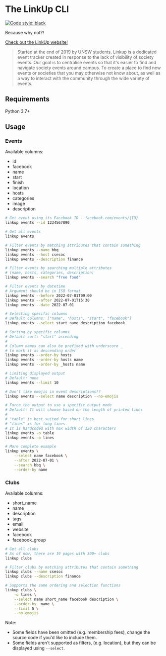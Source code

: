 # The LinkUp CLI
[![Code style: black](https://img.shields.io/badge/code%20style-black-000000.svg)](https://github.com/psf/black)

Because why not?!

[Check out the LinkUp website!](https://linkupevents.com/)

> Started at the end of 2019 by UNSW students, Linkup is a dedicated event tracker created in response to the lack of visibility of society events. Our goal is to centralise events so that it's easier to find and navigate society events around campus. To create a place to find new events or societies that you may otherwise not know about, as well as a way to interact with the community through the wide variety of events.

## Requirements

Python 3.7+

## Usage

### Events

Available columns:
- id
- facebook
- name
- start
- finish
- location
- hosts
- categories
- image
- description

```sh
# Get event using its Facebook ID - facebook.com/events/{ID}
linkup events --id 1234567890

# Get all events
linkup events

# Filter events by matching attributes that contain something
linkup events --name bbq
linkup events --host csesoc
linkup events --description finance

# Filter events by searching multiple attributes
# (name, hosts, categories, description)
linkup events --search "free food"

# Filter events by datetime
# Argument should be in ISO format
linkup events --before 2022-07-01T09:00
linkup events --after 2022-07-01T15:30
linkup events --date 2022-07-01

# Selecting specific columns
# Default columns: ["name", "hosts", "start", "facebook"]
linkup events --select start name description facebook

# Sorting by specific columns
# Default sort: "start" ascending
#
# Column names can also be prefixed with underscore _
# to mark it as descending order
linkup events --order-by hosts
linkup events --order-by hosts name
linkup events --order-by _hosts name

# Limiting displayed output
# Default: none
linkup events --limit 10

# Don't like emojis in event descriptions??
linkup events --select name description --no-emojis

# Force the output to use a specific output mode
# Default: It will choose based on the length of printed lines
#
# "table" is best suited for short lines
# "lines" is for long lines
# It is hardcoded with max width of 120 characters
linkup events -o table
linkup events -o lines

# More complete example
linkup events \
    --select name facebook \
    --after 2022-07-01 \
    --search bbq \
    --order-by name
```

### Clubs

Available columns:
- short_name
- name
- description
- tags
- email
- website
- facebook
- facebook_group

```sh
# Get all clubs
# As of now, there are 19 pages with 300+ clubs
linkup clubs

# Filter clubs by matching attributes that contain something
linkup clubs --name csesoc
linkup clubs --description finance

# Supports the same ordering and selection functions
linkup clubs \
    -o lines \
    --select name short_name facebook description \
    --order-by _name \
    --limit 5 \
    --no-emojis
```

Note:
- Some fields have been omitted (e.g. membership fees), change the source code if you'd like to include them.
- Some fields aren't supported as filters, (e.g. location), but they can be displayed using ``--select``.
